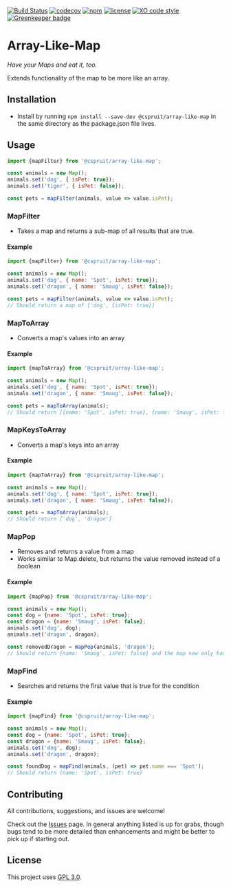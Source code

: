 [![Build Status](https://travis-ci.com/CassandraSpruit/Array-Like-Map.svg?branch=master)](https://travis-ci.com/CassandraSpruit/Array-Like-Map)
[![codecov](https://codecov.io/gh/CassandraSpruit/Array-Like-Maps/branch/master/graph/badge.svg)](https://codecov.io/gh/CassandraSpruit/Array-Like-Map)
[![npm](https://img.shields.io/npm/v/@cspruit/array-like-map)](https://www.npmjs.com/package/@cspruit/array-like-maps)
[![license](https://img.shields.io/github/license/CassandraSpruit/Array-Like-Map)](https://github.com/CassandraSpruit/Array-Like-Maps/blob/master/LICENSE)
[![XO code style](https://img.shields.io/badge/code_style-XO-5ed9c7.svg)](https://github.com/xojs/xo) [![Greenkeeper badge](https://badges.greenkeeper.io/CassandraSpruit/Array-Like-Map.svg)](https://greenkeeper.io/)

# Array-Like-Map
_Have your Maps and eat it, too._

Extends functionality of the map to be more like an array.


## Installation

- Install by running ```npm install --save-dev @cspruit/array-like-map``` in the same directory as the package.json file lives.

## Usage

```javascript
import {mapFilter} from '@cspruit/array-like-map';

const animals = new Map();
animals.set('dog', { isPet: true});
animals.set('tiger', { isPet: false});

const pets = mapFilter(animals, value => value.isPet);
```

### MapFilter
- Takes a map and returns a sub-map of all results that are true.

#### Example
```javascript
import {mapFilter} from '@cspruit/array-like-map';

const animals = new Map();
animals.set('dog', { name: 'Spot', isPet: true});
animals.set('dragon', { name: 'Smaug', isPet: false});

const pets = mapFilter(animals, value => value.isPet);
// Should return a map of ['dog', {isPet: true}]
```

### MapToArray
- Converts a map's values into an array

#### Example
```javascript
import {mapToArray} from '@cspruit/array-like-map';

const animals = new Map();
animals.set('dog', { name: 'Spot', isPet: true});
animals.set('dragon', { name: 'Smaug', isPet: false});

const pets = mapToArray(animals);
// Should return [{name: 'Spot', isPet: true}, {name: 'Smaug', isPet: false}]
```

### MapKeysToArray
- Converts a map's keys into an array

#### Example
```javascript
import {mapToArray} from '@cspruit/array-like-map';

const animals = new Map();
animals.set('dog', { name: 'Spot', isPet: true});
animals.set('dragon', { name: 'Smaug', isPet: false});

const pets = mapToArray(animals);
// Should return ['dog', 'dragon']
```

### MapPop
- Removes and returns a value from a map
- Works similar to Map.delete, but returns the value removed instead of a boolean

#### Example
```javascript
import {mapPop} from '@cspruit/array-like-map';

const animals = new Map();
const dog = {name: 'Spot', isPet: true};
const dragon = {name: 'Smaug', isPet: false};
animals.set('dog', dog);
animals.set('dragon', dragon);

const removedDragon = mapPop(animals, 'dragon');
// Should return {name: 'Smaug', isPet: false} and the map now only has 'dog'
```

### MapFind
- Searches and returns the first value that is true for the condition

#### Example
```javascript
import {mapFind} from '@cspruit/array-like-map';

const animals = new Map();
const dog = {name: 'Spot', isPet: true};
const dragon = {name: 'Smaug', isPet: false};
animals.set('dog', dog);
animals.set('dragon', dragon);

const foundDog = mapFind(animals, (pet) => pet.name === 'Spot');
// Should return {name: 'Spot', isPet: true}
```

## Contributing
All contributions, suggestions, and issues are welcome!

Check out the [Issues](https://github.com/CassandraSpruit/Array-Like-Map/issues) page. In general anything listed is up for grabs, though bugs tend to be more detailed than enhancements and might be better to pick up if starting out.

## License
This project uses [GPL 3.0](https://github.com/CassandraSpruit/Array-Like-Map/blob/master/LICENSE).